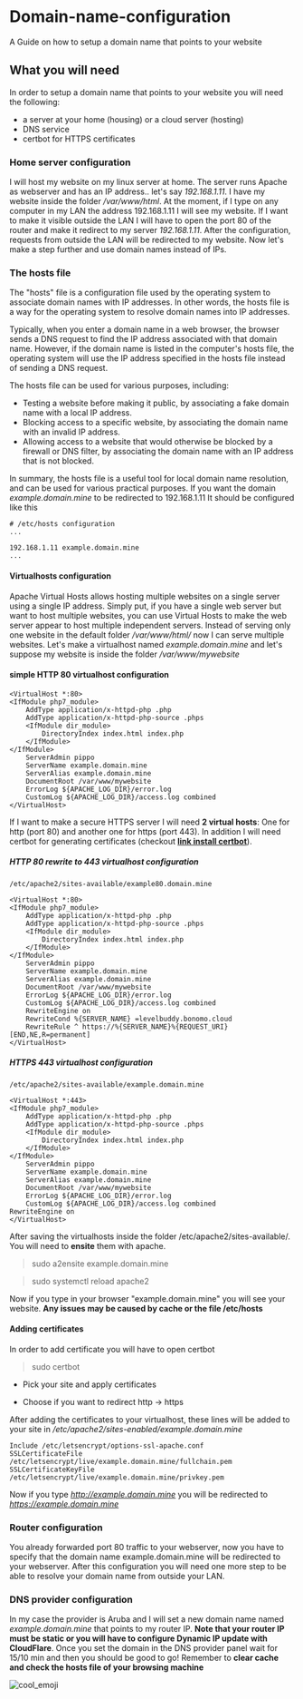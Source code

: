 # Domain-name-configuration
A Guide on how to setup a domain name that points to your website
## What you will need
In order to setup a domain name that points to your website you will need the following:
- a server at your home (housing) or a cloud server (hosting)
- DNS service
- certbot for HTTPS certificates
### Home server configuration
I will host my website on my linux server at home. The server runs Apache as webserver and has an IP address.. let's say *192.168.1.11*. I have my website inside the folder */var/www/html*. At the moment, if I type on any computer in my LAN the address 192.168.1.11 I will see my website. If I want to make it visible outside the LAN I will have to open the port 80 of the router and make it redirect to my server *192.168.1.11*. After the configuration, requests from outside the LAN will be redirected to my website. Now let's make a step further and use domain names instead of IPs.
### The hosts file
The "hosts" file is a configuration file used by the operating system to associate domain names with IP addresses. In other words, the hosts file is a way for the operating system to resolve domain names into IP addresses.

Typically, when you enter a domain name in a web browser, the browser sends a DNS request to find the IP address associated with that domain name. However, if the domain name is listed in the computer's hosts file, the operating system will use the IP address specified in the hosts file instead of sending a DNS request.

The hosts file can be used for various purposes, including:

- Testing a website before making it public, by associating a fake domain name with a local IP address.
- Blocking access to a specific website, by associating the domain name with an invalid IP address.
- Allowing access to a website that would otherwise be blocked by a firewall or DNS filter, by associating the domain name with an IP address that is not blocked.

In summary, the hosts file is a useful tool for local domain name resolution, and can be used for various practical purposes.
If you want the domain *example.domain.mine* to be redirected to 192.168.1.11 It should be configured like this
```
# /etc/hosts configuration
...

192.168.1.11 example.domain.mine
...
```
#### Virtualhosts configuration
Apache Virtual Hosts allows hosting multiple websites on a single server using a single IP address. Simply put, if you have a single web server but want to host multiple websites, you can use Virtual Hosts to make the web server appear to host multiple independent servers.
Instead of serving only one website in the default folder */var/www/html/* now I can serve multiple websites.
Let's make a virtualhost named *example.domain.mine* and let's suppose my website is inside the folder */var/www/mywebsite*
#### simple HTTP 80 virtualhost configuration
```
<VirtualHost *:80>
<IfModule php7_module>
    AddType application/x-httpd-php .php
    AddType application/x-httpd-php-source .phps
    <IfModule dir_module>
        DirectoryIndex index.html index.php
    </IfModule>
</IfModule>
    ServerAdmin pippo
    ServerName example.domain.mine
    ServerAlias example.domain.mine
    DocumentRoot /var/www/mywebsite
    ErrorLog ${APACHE_LOG_DIR}/error.log
    CustomLog ${APACHE_LOG_DIR}/access.log combined
</VirtualHost>
```
If I want to make a secure HTTPS server I will need **2 virtual hosts**: One for http (port 80) and another one for https (port 443). In addition I will need certbot for generating certificates (checkout [**link install certbot**](https://certbot.eff.org/)).
##### HTTP 80 rewrite to 443 virtualhost configuration
```
/etc/apache2/sites-available/example80.domain.mine

<VirtualHost *:80>
<IfModule php7_module>
    AddType application/x-httpd-php .php
    AddType application/x-httpd-php-source .phps
    <IfModule dir_module>
        DirectoryIndex index.html index.php
    </IfModule>
</IfModule>
    ServerAdmin pippo
    ServerName example.domain.mine
    ServerAlias example.domain.mine
    DocumentRoot /var/www/mywebsite
    ErrorLog ${APACHE_LOG_DIR}/error.log
    CustomLog ${APACHE_LOG_DIR}/access.log combined
    RewriteEngine on
    RewriteCond %{SERVER_NAME} =levelbuddy.bonomo.cloud
    RewriteRule ^ https://%{SERVER_NAME}%{REQUEST_URI} [END,NE,R=permanent]
</VirtualHost>
```
##### HTTPS 443 virtualhost configuration
```
/etc/apache2/sites-available/example.domain.mine

<VirtualHost *:443>
<IfModule php7_module>
    AddType application/x-httpd-php .php
    AddType application/x-httpd-php-source .phps
    <IfModule dir_module>
        DirectoryIndex index.html index.php
    </IfModule>
</IfModule>
    ServerAdmin pippo
    ServerName example.domain.mine
    ServerAlias example.domain.mine
    DocumentRoot /var/www/mywebsite
    ErrorLog ${APACHE_LOG_DIR}/error.log
    CustomLog ${APACHE_LOG_DIR}/access.log combined
RewriteEngine on
</VirtualHost>
```

After saving the virtualhosts inside the folder /etc/apache2/sites-available/. You will need to **ensite** them with apache.
> sudo a2ensite example.domain.mine

> sudo systemctl reload apache2

Now if you type in your browser "example.domain.mine" you will see your website. **Any issues may be caused by cache or the file /etc/hosts**
#### Adding certificates
In order to add certificate you will have to open certbot
> sudo certbot
- Pick your site and apply certificates

- Choose if you want to redirect http -> https

After adding the certificates to your virtualhost, these lines will be added to your site in */etc/apache2/sites-enabled/example.domain.mine*
```
Include /etc/letsencrypt/options-ssl-apache.conf
SSLCertificateFile /etc/letsencrypt/live/example.domain.mine/fullchain.pem
SSLCertificateKeyFile /etc/letsencrypt/live/example.domain.mine/privkey.pem
```
Now if you type *http://example.domain.mine* you will be redirected to *https://example.domain.mine*
### Router configuration
You already forwarded port 80 traffic to your webserver, now you have to specify that the domain name example.domain.mine will be redirected to your webserver. After this configuration you will need one more step to be able to resolve your domain name from outside your LAN.
### DNS provider configuration
In my case the provider is Aruba and I will set a new domain name named *example.domain.mine* that points to my router IP. **Note that your router IP must be static or you will have to configure Dynamic IP update with CloudFlare**. Once you set the domain in the DNS provider panel wait for 15/10 min and then you should be good to go! Remember to **clear cache and check the hosts file of your browsing machine**

![cool_emoji](https://user-images.githubusercontent.com/75626033/222993456-342d1c33-e009-4d7c-883c-8bb027a14604.png)

